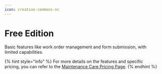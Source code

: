 ```yaml
---
icon: creative-commons-nc
---
```


# Free Edition

Basic features like work order management and form submission, with limited capabilities.



{% hint style="info" %}
For more details on the features and specific pricing, you can refer to the [Maintenance Care Pricing Page](https://www.maintenancecare.com/cmms-features/pricing).
{% endhint %}
